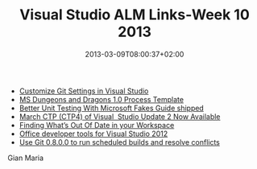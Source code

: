 ﻿---
title: "Visual Studio ALM Links-Week 10  2013"
description: ""
date: 2013-03-09T08:00:37+02:00
draft: false
tags: [Visual Studio ALM]
categories: [Visual Studio ALM]
---
- [Customize Git Settings in Visual Studio](http://blogs.msdn.com/b/visualstudioalm/archive/2013/02/26/customize-git-settings-in-visual-studio.aspx)
- [MS Dungeons and Dragons 1.0 Process Template](http://blogs.msdn.com/b/visualstudioalm/archive/2013/02/25/dungeons-and-dragons-process-template.aspx)
- [Better Unit Testing With Microsoft Fakes Guide shipped](http://blogs.msdn.com/b/willy-peter_schaub/archive/2013/03/01/better-unit-testing-with-microsoft-fakes-guide-shipped.aspx)
- [March CTP (CTP4) of Visual  Studio Update 2 Now Available](http://blogs.msdn.com/b/visualstudioalm/archive/2013/02/26/march-ctp-of-visual-studio-update-2.aspx)
- [Finding What’s Out Of Date in your Workspace](http://blogs.msdn.com/b/slange/archive/2013/02/20/finding-what-s-out-of-date-in-your-workspace.aspx)
- [Office developer tools for Visual Studio 2012](http://blogs.msdn.com/b/somasegar/archive/2013/03/04/now-available-office-developer-tools-for-visual-studio-2012.aspx)
- [Use Git 0.8.0.0 to run scheduled builds and resolve conflicts](http://blogs.msdn.com/b/visualstudioalm/archive/2013/03/06/use-git-0-8-0-0-to-run-scheduled-builds-and-resolve-conflicts.aspx)

Gian Maria
